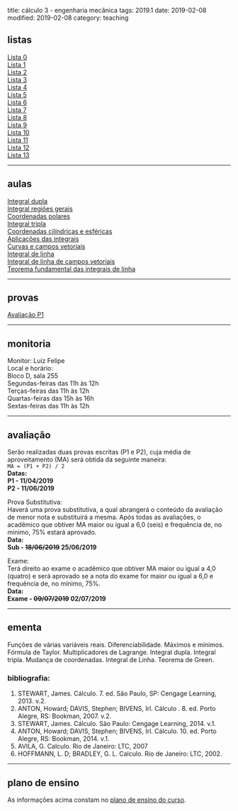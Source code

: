title: cálculo 3 - engenharia mecânica
tags: 2019.1
date: 2019-02-08
modified: 2019-02-08
category: teaching
## <a id="exercices"></a>listas
[Lista 0]({filename}/listas/calculo3-00.pdf)  
[Lista 1]({filename}/listas/calculo3-01.pdf)  
[Lista 2]({filename}/listas/calculo3-02.pdf)  
[Lista 3]({filename}/listas/calculo3-03.pdf)  
[Lista 4]({filename}/listas/calculo3-04.pdf)  
[Lista 5]({filename}/listas/calculo3-05.pdf)  
[Lista 6]({filename}/listas/calculo3-06.pdf)  
[Lista 7]({filename}/listas/calculo3-07.pdf)  
[Lista 8]({filename}/listas/calculo3-08.pdf)  
[Lista 9]({filename}/listas/calculo3-09.pdf)  
[Lista 10]({filename}/listas/calculo3-10.pdf)  
[Lista 11]({filename}/listas/calculo3-11.pdf)  
[Lista 12]({filename}/listas/calculo3-12.pdf)  
[Lista 13]({filename}/listas/calculo3-13.pdf)

---

## <a id="tests"></a>aulas
[Integral dupla]({filename}/aulas/integral-dupla-2019.pdf)  
[Integral regiões gerais]({filename}/aulas/integral-regioes-gerais-2019.pdf)  
[Coordenadas polares]({filename}/aulas/coordenadas-polares-2019.pdf)  
[Integral tripla]({filename}/aulas/integral-tripla-2019.pdf)  
[Coordenadas cilíndricas e esféricas]({filename}/aulas/coordenadas-cilindricas-esfericas-2019.pdf)  
[Aplicações das integrais]({filename}/aulas/aplicacoes-das-integrais-2019.pdf)  
[Curvas e campos vetoriais]({filename}/aulas/curvas-e-campos-vetoriais-2019.pdf)  
[Integral de linha]({filename}/aulas/integral-de-linha-2019.pdf)  
[Integral de linha de campos vetoriais]({filename}/aulas/integral-de-linha-de-campos-2019.pdf)  
[Teorema fundamental das integrais de linha]({filename}/aulas/tf-integrais-de-linha-2019.pdf)

---

## <a id="tests"></a>provas
[Avaliação P1]({filename}/provas/2019-1-calculo3-mecanica.pdf)

---

## <a id="monitoria"></a>monitoria
Monitor: Luiz Felipe  
Local e horário:  
Bloco D, sala 255  
Segundas-feiras das 11h às 12h  
Terças-feiras das 11h às 12h  
Quartas-feiras das 15h às 16h  
Sextas-feiras das 11h às 12h

---

## <a id="exams"></a>avaliação
Serão realizadas duas provas escritas (P1 e P2), cuja média de
aproveitamento (MA) será obtida da seguinte maneira:  
`MA = (P1 + P2) / 2`  
**Datas:  
P1 - 11/04/2019  
P2 - 11/06/2019**

Prova Substitutiva:  
Haverá uma prova substitutiva, a qual abrangerá o conteúdo da avaliação de
menor nota e substituirá a mesma. Após todas as avaliações, o acadêmico que
obtiver MA maior ou igual a 6,0 (seis) e frequência de, no mínimo, 75% estará
aprovado.  
**Data:  
Sub - <strike>18/06/2019</strike> 25/06/2019**

Exame:  
Terá direito ao exame o acadêmico que obtiver MA maior ou igual a 4,0 (quatro)
e será aprovado se a nota do exame for maior ou igual a 6,0 e frequência de, no
mínimo, 75%.  
**Data:  
Exame - <strike>09/07/2019</strike> 02/07/2019**

---

## <a id="silabus"></a>ementa
Funções de várias variáveis reais. Diferenciabilidade. Máximos e mínimos.
Fórmula de Taylor.  Multiplicadores de Lagrange. Integral dupla. Integral
tripla. Mudança de coordenadas. Integral de Linha.  Teorema de Green.

### bibliografia:  
1. STEWART, James. Cálculo. 7. ed. São Paulo, SP: Cengage Learning, 2013. v.2.
2. ANTON, Howard; DAVIS, Stephen; BIVENS, Irl. Cálculo . 8. ed. Porto Alegre,
   RS: Bookman, 2007. v.2.
3. STEWART, James. Cálculo. São Paulo: Cengage Learning, 2014. v.1.
4. ANTON, Howard; DAVIS, Stephen; BIVENS, Irl. Cálculo. 10. ed. Porto Alegre,
   RS: Bookman, 2014. v.1.
5. AVILA, G. Calculo. Rio de Janeiro: LTC, 2007
6. HOFFMANN, L. D; BRADLEY, G. L. Calculo. Rio de Janeiro: LTC, 2002.

---

## plano de ensino
As informações acima constam no [plano de ensino do
curso]({filename}/planos/2019-1-calculo3-mecanica.pdf).
